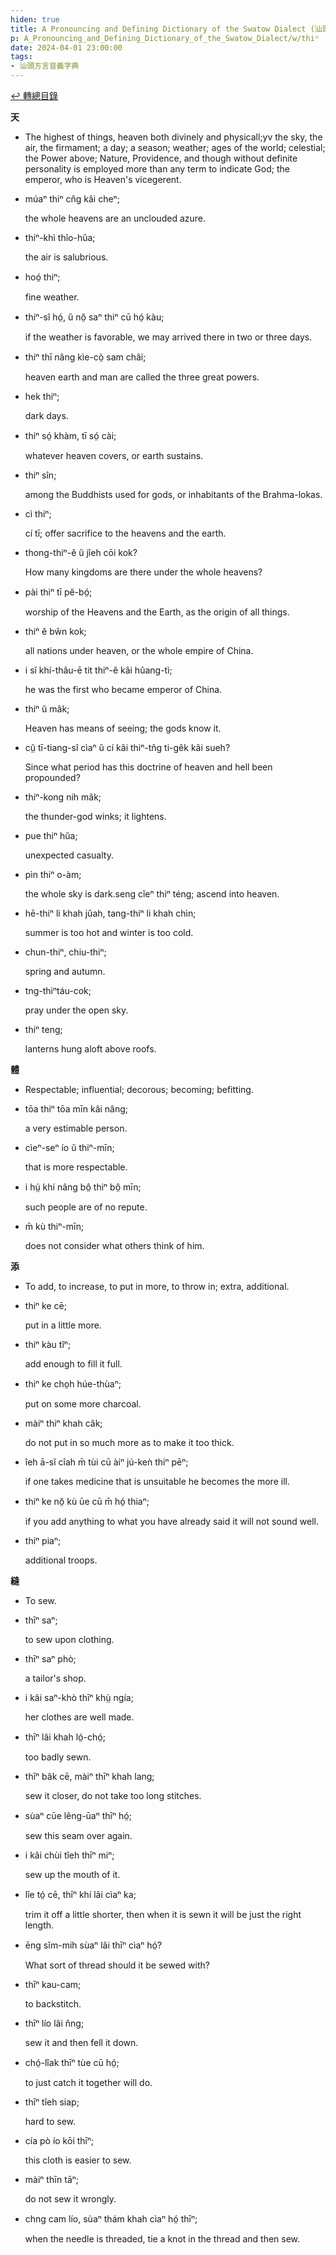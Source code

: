 ```yaml
---
hiden: true
title: A Pronouncing and Defining Dictionary of the Swatow Dialect (汕頭方言音義字典) / thiⁿ
p: A_Pronouncing_and_Defining_Dictionary_of_the_Swatow_Dialect/w/thiⁿ
date: 2024-04-01 23:00:00
tags: 
- 汕頭方言音義字典
---
```


[↩️ 轉總目錄](/A_Pronouncing_and_Defining_Dictionary_of_the_Swatow_Dialect)


**天**
- The highest of things, heaven both divinely and  physicall;yv the sky, the air, the firmament; a day; a season; weather;  ages of the world; celestial; the Power above; Nature, Providence, and  though without definite personality is employed more than any term to  indicate God; the emperor, who is Heaven's vicegerent.

- múaⁿ thiⁿ cn̂g kâi cheⁿ;

  the whole heavens are an unclouded azure.

- thiⁿ-khì thîo-hûa;

  the air is salubrious.

- hoó̤ thiⁿ;

  fine weather.

- thiⁿ-sî hó̤, ŭ nŏ̤ saⁿ thiⁿ cū hó̤ kàu;

  if the weather is favorable, we may arrived there in two or three days.

- thiⁿ thī nâng kìe-cò̤ sam châi;

  heaven earth and man are called the three great powers.

- hek thiⁿ;

  dark days.

- thiⁿ só̤ khàm, tī só̤ cài;

  whatever heaven covers, or earth sustains.

- thiⁿ sîn;

  among the Buddhists used for gods, or inhabitants of the Brahma-lokas.

- cì thiⁿ;

  cí tī; offer sacrifice to the heavens and the earth.

- thong-thiⁿ-ĕ ŭ jîeh cōi kok?

  How many kingdoms are there under the whole heavens?

- pài thiⁿ tī pĕ-bó̤;

  worship of the Heavens and the Earth, as the origin of all things.

- thiⁿ ĕ bŵn kok;

  all nations under heaven, or the whole empire of China.

- i sĭ khí-thâu-ē tit thiⁿ-ĕ kâi hûang-tì;

  he was the first who became emperor of China.

- thiⁿ ŭ mâk;

  Heaven has means of seeing; the gods know it.

- cṳ̆ tī-tiang-sî cìaⁿ ŭ cí kâi thiⁿ-tn̂g ti-gêk kâi sueh?

  Since what period has this doctrine of heaven and hell been propounded?

- thiⁿ-kong nih mâk;

  the thunder-god winks; it lightens.

- pue thiⁿ hŭa;

  unexpected casualty.

- pìn thiⁿ o-àm;

  the whole sky is dark.seng cĭeⁿ thiⁿ téng; ascend into heaven.

- hē-thiⁿ li khah jûah, tang-thiⁿ li khah chìn;

  summer is too hot and winter is too cold.

- chun-thiⁿ, chiu-thiⁿ;

  spring and autumn.

- tng-thiⁿtáu-cok;

  pray under the open sky.

- thiⁿ teng;

  lanterns hung aloft above roofs.

**體**
- Respectable; influential; decorous; becoming; befitting.

- tōa thiⁿ tōa mīn kâi nâng;

  a very estimable person.

- cìeⁿ-seⁿ ío ŭ thiⁿ-mīn;

  that is more respectable.

- i hṳ́ khí nâng bô̤ thiⁿ bô̤ mīn;

  such people are of no repute.

- m̄ kù thiⁿ-mīn;

  does not consider what others think of him.

**添**
- To add, to increase, to put in more, to throw in; extra, additional.

- thiⁿ ke cē;

  put in a little more.

- thiⁿ kàu tĭⁿ;

  add enough to fill it full.

- thiⁿ ke cho̤h húe-thùaⁿ;

  put on some more charcoal.

- màiⁿ thiⁿ khah câk;

  do not put in so much more as to make it too thick.

- îeh ā-sĭ cîah m̄ tùi cū àiⁿ jú-keǹ thiⁿ pēⁿ;

  if one takes medicine that is unsuitable he becomes the more ill.

- thiⁿ ke nŏ̤ kù ūe cū m̄ hó̤ thiaⁿ;

  if you add anything to what you have already said it will not sound well.

- thiⁿ piaⁿ;

  additional troops.

**縫**
- To sew.

- thīⁿ saⁿ;

  to sew upon clothing.

- thīⁿ saⁿ phò;

  a tailor's shop.

- i kâi saⁿ-khò thīⁿ khṳ̀ ngía;

  her clothes are well made.

- thīⁿ lâi khah ló̤-chó̤;

  too badly sewn.

- thīⁿ bâk cē, màiⁿ thīⁿ khah lang;

  sew it closer, do not take too long stitches.

- sùaⁿ cūe lêng-ūaⁿ thīⁿ hó̤;

  sew this seam over again.

- i kâi chùi tîeh thīⁿ miⁿ;

  sew up the mouth of it.

- lîe tó̤ cē, thīⁿ khí lâi cìaⁿ ka;

  trim it off a little shorter, then when it is sewn it will be just the right length.

- ēng sĭm-mih sùaⁿ lâi thīⁿ cìaⁿ hó̤?

  What sort of thread should it be sewed with?

- thīⁿ kau-cam;

  to backstitch.

- thīⁿ lío lâi n̂ng;

  sew it and then fell it down.

- chó̤-lîak thīⁿ tùe cū hó̤;

  to just catch it together will do.

- thīⁿ tîeh siap;

  hard to sew.

- cía pò ío kōi thīⁿ;

  this cloth is easier to sew.

- màiⁿ thīn tāⁿ;

  do not sew it wrongly.

- chng cam lío, sùaⁿ thám khah cìaⁿ hó̤ thīⁿ;

  when the needle is threaded, tie a knot in the thread and then sew.